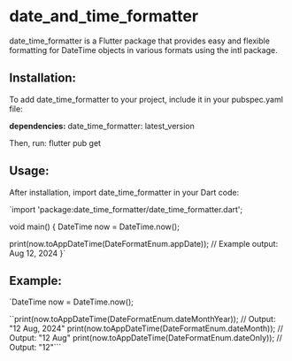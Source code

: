 # date_and_time_formatter

date_time_formatter is a Flutter package that provides easy and flexible formatting for DateTime objects in various formats using the intl package.

## Installation:

To add date_time_formatter to your project, include it in your pubspec.yaml file:

**dependencies:**
date_time_formatter: latest_version


Then, run:
flutter pub get


## Usage:

After installation, import date_time_formatter in your Dart code:

`import 'package:date_time_formatter/date_time_formatter.dart';

void main() {
DateTime now = DateTime.now();

print(now.toAppDateTime(DateFormatEnum.appDate));
// Example output: Aug 12, 2024
}`


## Example:

`DateTime now = DateTime.now();

``print(now.toAppDateTime(DateFormatEnum.dateMonthYear));    // Output: "12 Aug, 2024"
print(now.toAppDateTime(DateFormatEnum.dateMonth));   // Output: "12 Aug"
print(now.toAppDateTime(DateFormatEnum.dateOnly)); // Output: "12"```


